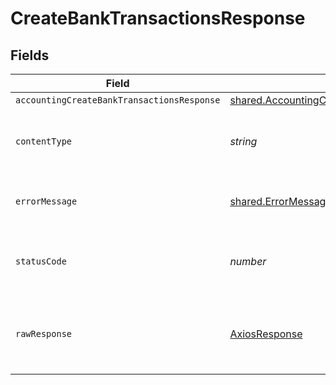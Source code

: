 # CreateBankTransactionsResponse


## Fields

| Field                                                                                                                     | Type                                                                                                                      | Required                                                                                                                  | Description                                                                                                               |
| ------------------------------------------------------------------------------------------------------------------------- | ------------------------------------------------------------------------------------------------------------------------- | ------------------------------------------------------------------------------------------------------------------------- | ------------------------------------------------------------------------------------------------------------------------- |
| `accountingCreateBankTransactionsResponse`                                                                                | [shared.AccountingCreateBankTransactionsResponse](../../../sdk/models/shared/accountingcreatebanktransactionsresponse.md) | :heavy_minus_sign:                                                                                                        | Success                                                                                                                   |
| `contentType`                                                                                                             | *string*                                                                                                                  | :heavy_check_mark:                                                                                                        | HTTP response content type for this operation                                                                             |
| `errorMessage`                                                                                                            | [shared.ErrorMessage](../../../sdk/models/shared/errormessage.md)                                                         | :heavy_minus_sign:                                                                                                        | The request made is not valid.                                                                                            |
| `statusCode`                                                                                                              | *number*                                                                                                                  | :heavy_check_mark:                                                                                                        | HTTP response status code for this operation                                                                              |
| `rawResponse`                                                                                                             | [AxiosResponse](https://axios-http.com/docs/res_schema)                                                                   | :heavy_check_mark:                                                                                                        | Raw HTTP response; suitable for custom response parsing                                                                   |